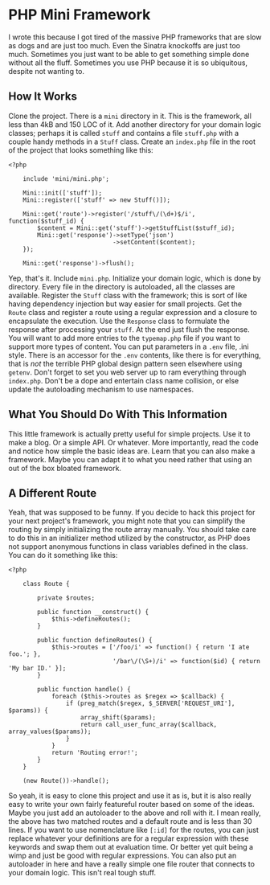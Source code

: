 # PHP Mini Framework

I wrote this because I got tired of the massive PHP frameworks that are slow 
as dogs and are just too much.  Even the Sinatra knockoffs are just too 
much.  Sometimes you just want to be able to get something simple done
without all the fluff.  Sometimes you use PHP because it is so ubiquitous,
despite not wanting to.



## How It Works

Clone the project. There is a `mini` directory in it.  This is the 
framework, all less than 4kB and 150 LOC of it.  Add another directory 
for your domain logic classes; perhaps it is called `stuff` and 
contains a file `stuff.php` with a couple handy methods in a `Stuff` 
class.  Create an `index.php` file in the root of the project that looks something like this:


```
<?php

    include 'mini/mini.php';

    Mini::init(['stuff']);
    Mini::register(['stuff' => new Stuff()]);    

    Mini::get('route')->register('/stuff\/(\d+)$/i', function($stuff_id) {
        $content = Mini::get('stuff')->getStuffList($stuff_id);
        Mini::get('response')->setType('json')
                             ->setContent($content);
    });

    Mini::get('response')->flush();
```

Yep, that's it.  Include `mini.php`. Initialize your domain logic, which is 
done by directory.  Every file in the directory is autoloaded, all the 
classes are available.  Register the `Stuff` class with the framework; this 
is sort of like having dependency injection but way easier for small projects.
Get the `Route` class and register a route using a regular expression and
a closure to encapsulate the execution.  Use the `Response` class to formulate
the response after processing your `stuff`.  At the end just flush the response.
You will want to add more entries to the `typemap.php` file if you want to 
support more types of content. You can put parameters in a `.env` file, .ini 
style.  There is an accessor for the `.env` contents, like there is for everything,
that is _not_ the terrible PHP global design pattern seen elsewhere using 
`getenv`. Don't forget to set you web server up to ram everything through 
`index.php`.  Don't be a dope and entertain class name collision, or else update
the autoloading mechanism to use namespaces.



## What You Should Do With This Information

This little framework is actually pretty useful for simple projects.  Use
it to make a blog.  Or a simple API.  Or whatever.  More importantly,
read the code and notice how simple the basic ideas are.  Learn that you
can also make a framework.  Maybe you can adapt it to what you need 
rather that using an out of the box bloated framework.



## A Different Route

Yeah, that was supposed to be funny.  If you decide to hack this project 
for your next project's framework, you might note that you can simplify 
the routing by simply initializing the route array manually.  You should 
take care to do this in an initializer method utilized by the constructor, 
as PHP does not support anonymous functions in class variables defined 
in the class.  You can do it something like this:

```
<?php

    class Route {
   
        private $routes;
   
        public function __construct() {
            $this->defineRoutes();
        }
        
        public function defineRoutes() {
            $this->routes = ['/foo/i' => function() { return 'I ate foo.'; },
                             '/bar\/(\S+)/i' => function($id) { return 'My bar ID.' }];
        }
   
        public function handle() {
            foreach ($this->routes as $regex => $callback) {
                if (preg_match($regex, $_SERVER['REQUEST_URI'], $params)) {
                    array_shift($params);
                    return call_user_func_array($callback, array_values($params));
                }
            }
            return 'Routing error!';
        }
    }
    
    (new Route())->handle();
```

So yeah, it is easy to clone this project and use it as is, but it is also really easy to 
write your own fairly featureful router based on some of the ideas.  Maybe you just add an 
autoloader to the above and roll with it.  I mean really, the above has two matched routes
and a default route and is less than 30 lines.  If you want to use nomenclature like `[:id]` 
for the routes, you can just replace whatever your definitions are for a regular expression 
with these keywords and swap them out at evaluation time.  Or better yet quit being a 
wimp and just be good with regular expressions.  You can also put an autoloader in here and 
have a really simple one file router that connects to your domain logic.  This isn't real 
tough stuff.
